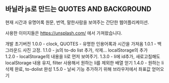 ## 바닐라 js로 만드는 QUOTES AND BACKGROUND

현재 시간과 유명어록 원문, 번역, 말한사람을 보여주는 간단한 웹어플리케이션.

사용한 이미지들은 https://unsplash.com/ 에서 가져왔습니다.

개발 초기버전
1.0.0 - clock, QUOTES - 유명한 인용어록과 시간을 가져옴
1.0.1 - 백그라운드 사진 고정.
1.1.0 - js의 to-do list 추가, 삭제... localStorage의 추가  
1.2.0 - localStorage의 내용을 li로 먼저 보여주기.
1.3.0 - li에 id추가, 새로고침해도 localStorage 내용 유지, filter 사용해서 원하는 li를 제외한 배열 얻기
1.4.0 - 원하는 li 삭제 완료, to-dolist 완성
1.5.0 - 날씨 기능 추가하기 위해 브라우저에서 좌표값 얻어오기
